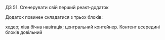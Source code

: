 ДЗ 51. Сгенерувати свій перший реакт-додаток

Додаток повинен складатися з трьох блоків:

хедер;
ліва бічна навігація;
центральний контейнер.
Контент всередині блоків довільний